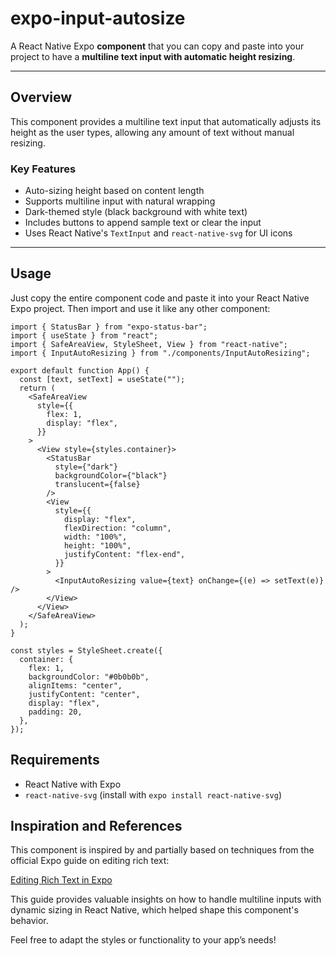 # expo-input-autosize

A React Native Expo **component** that you can copy and paste into your project to have a **multiline text input with automatic height resizing**.

---

## Overview

This component provides a multiline text input that automatically adjusts its height as the user types, allowing any amount of text without manual resizing.

### Key Features

- Auto-sizing height based on content length
- Supports multiline input with natural wrapping
- Dark-themed style (black background with white text)
- Includes buttons to append sample text or clear the input
- Uses React Native's `TextInput` and `react-native-svg` for UI icons

---

## Usage

Just copy the entire component code and paste it into your React Native Expo project. Then import and use it like any other component:

```tsx
import { StatusBar } from "expo-status-bar";
import { useState } from "react";
import { SafeAreaView, StyleSheet, View } from "react-native";
import { InputAutoResizing } from "./components/InputAutoResizing";

export default function App() {
  const [text, setText] = useState("");
  return (
    <SafeAreaView
      style={{
        flex: 1,
        display: "flex",
      }}
    >
      <View style={styles.container}>
        <StatusBar
          style={"dark"}
          backgroundColor={"black"}
          translucent={false}
        />
        <View
          style={{
            display: "flex",
            flexDirection: "column",
            width: "100%",
            height: "100%",
            justifyContent: "flex-end",
          }}
        >
          <InputAutoResizing value={text} onChange={(e) => setText(e)} />
        </View>
      </View>
    </SafeAreaView>
  );
}

const styles = StyleSheet.create({
  container: {
    flex: 1,
    backgroundColor: "#0b0b0b",
    alignItems: "center",
    justifyContent: "center",
    display: "flex",
    padding: 20,
  },
});
```

## Requirements

- React Native with Expo
- `react-native-svg` (install with `expo install react-native-svg`)

## Inspiration and References

This component is inspired by and partially based on techniques from the official Expo guide on editing rich text:

[Editing Rich Text in Expo](https://docs.expo.dev/guides/editing-richtext/)

This guide provides valuable insights on how to handle multiline inputs with dynamic sizing in React Native, which helped shape this component's behavior.

Feel free to adapt the styles or functionality to your app’s needs!
